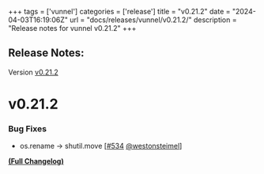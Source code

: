 +++
tags = ['vunnel']
categories = ['release']
title = "v0.21.2"
date = "2024-04-03T16:19:06Z"
url = "docs/releases/vunnel/v0.21.2/"
description = "Release notes for vunnel v0.21.2"
+++

## Release Notes:
Version [v0.21.2](https://github.com/anchore/vunnel/releases/tag/v0.21.2)

# v0.21.2

### Bug Fixes

- os.rename -> shutil.move [[#534](https://github.com/anchore/vunnel/pull/534) [@westonsteimel](https://github.com/westonsteimel)]

**[(Full Changelog)](https://github.com/anchore/vunnel/compare/v0.21.1...v0.21.2)**
